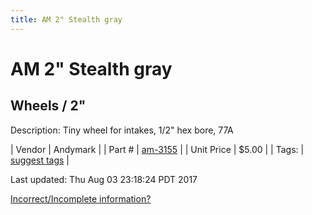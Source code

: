 ```yaml
---
title: AM 2" Stealth gray
---
```


# AM 2" Stealth gray
## Wheels / 2"
Description: 	Tiny wheel for intakes, 1/2" hex bore, 77A 

| Vendor | Andymark | 
| Part # | [am-3155](https://www.andymark.com/product-p/am-3155.htm) | 
| Unit Price | $5.00 | 
| Tags: | [suggest tags](https://docs.google.com/forms/d/e/1FAIpQLSeWyY8v3RgOty-MyWmh9U0iivNYN_molChYyS-0U-o-kOAv_g/viewform) | 

Last updated: Thu Aug 03 23:18:24 PDT 2017

 [Incorrect/Incomplete information?](https://docs.google.com/forms/d/e/1FAIpQLSeWyY8v3RgOty-MyWmh9U0iivNYN_molChYyS-0U-o-kOAv_g/viewform)
